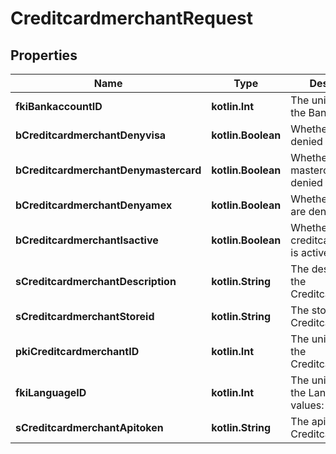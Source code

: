 
# CreditcardmerchantRequest

## Properties
| Name | Type | Description | Notes |
| ------------ | ------------- | ------------- | ------------- |
| **fkiBankaccountID** | **kotlin.Int** | The unique ID of the Bankaccount |  |
| **bCreditcardmerchantDenyvisa** | **kotlin.Boolean** | Whether if visa are denied |  |
| **bCreditcardmerchantDenymastercard** | **kotlin.Boolean** | Whether if mastercard are denied |  |
| **bCreditcardmerchantDenyamex** | **kotlin.Boolean** | Whether if amex are denied |  |
| **bCreditcardmerchantIsactive** | **kotlin.Boolean** | Whether the creditcardmerchant is active or not |  |
| **sCreditcardmerchantDescription** | **kotlin.String** | The description of the Creditcardmerchant |  |
| **sCreditcardmerchantStoreid** | **kotlin.String** | The storeid of the Creditcardmerchant |  |
| **pkiCreditcardmerchantID** | **kotlin.Int** | The unique ID of the Creditcardmerchant |  [optional] |
| **fkiLanguageID** | **kotlin.Int** | The unique ID of the Language.  Valid values:  |Value|Description| |-|-| |1|French| |2|English| |  [optional] |
| **sCreditcardmerchantApitoken** | **kotlin.String** | The apitoken of the Creditcardmerchant |  [optional] |



